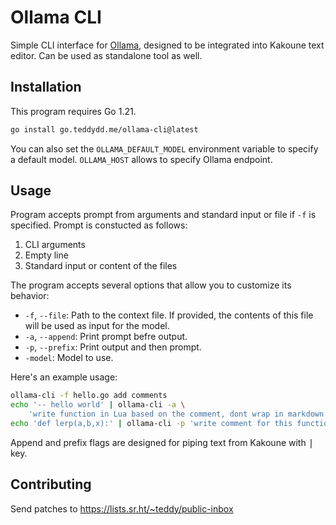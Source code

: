 # Ollama CLI

Simple CLI interface for [Ollama], designed to be integrated into Kakoune text
editor. Can be used as standalone tool as well.

## Installation

This program requires Go 1.21.
```sh
go install go.teddydd.me/ollama-cli@latest
```
You can also set the `OLLAMA_DEFAULT_MODEL` environment variable to specify
a default model. `OLLAMA_HOST` allows to specify Ollama endpoint.

## Usage

Program accepts prompt from arguments and standard input or file if `-f`
is specified. Prompt is constucted as follows:

1. CLI arguments
2. Empty line
3. Standard input or content of the files

The program accepts several options that allow you to customize its behavior:

* `-f`, `--file`: Path to the context file. If provided, the contents of this file will be used as input for the model.
* `-a`, `--append`: Print prompt befre output.
* `-p`, `--prefix`: Print output and then prompt.
* `-model`: Model to use.

Here's an example usage:
```sh
ollama-cli -f hello.go add comments
echo '-- hello world' | ollama-cli -a \
    'write function in Lua based on the comment, dont wrap in markdown code block'
echo 'def lerp(a,b,x):' | ollama-cli -p 'write comment for this function'
```

Append and prefix flags are designed for piping text from Kakoune with
<kbd>|</kbd> key.

## Contributing

Send patches to https://lists.sr.ht/~teddy/public-inbox

[Ollama]: https://ollama.ai/
